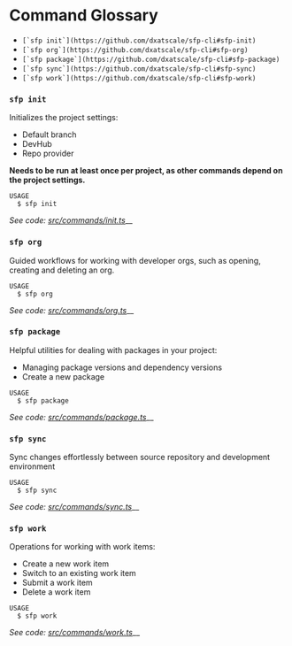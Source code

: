 # Command Glossary

* ``[`sfp init`](https://github.com/dxatscale/sfp-cli#sfp-init)``
* ``[`sfp org`](https://github.com/dxatscale/sfp-cli#sfp-org)``
* ``[`sfp package`](https://github.com/dxatscale/sfp-cli#sfp-package)``
* ``[`sfp sync`](https://github.com/dxatscale/sfp-cli#sfp-sync)``
* ``[`sfp work`](https://github.com/dxatscale/sfp-cli#sfp-work)``

### `sfp init`

Initializes the project settings:

* Default branch
* DevHub
* Repo provider

**Needs to be run at least once per project, as other commands depend on the project settings.**

```
USAGE
  $ sfp init
```

_See code:_ [_src/commands/init.ts_](https://github.com/dxatscale/sfp-cli/blob/main/src/commands/init.ts)__

### `sfp org`

Guided workflows for working with developer orgs, such as opening, creating and deleting an org.

```
USAGE
  $ sfp org
```

_See code:_ [_src/commands/org.ts_](https://github.com/dxatscale/sfp-cli/blob/main/src/commands/org.ts)__

### `sfp package`

Helpful utilities for dealing with packages in your project:

* Managing package versions and dependency versions
* Create a new package

```
USAGE
  $ sfp package
```

_See code:_ [_src/commands/package.ts_](https://github.com/dxatscale/sfp-cli/blob/main/src/commands/package.ts)__

### `sfp sync`

Sync changes effortlessly between source repository and development environment

```
USAGE
  $ sfp sync
```

_See code:_ [_src/commands/sync.ts_](https://github.com/dxatscale/sfp-cli/blob/main/src/commands/sync.ts)__

### `sfp work`

Operations for working with work items:

* Create a new work item
* Switch to an existing work item
* Submit a work item
* Delete a work item

```
USAGE
  $ sfp work
```

_See code:_ [_src/commands/work.ts_](https://github.com/dxatscale/sfp-cli/blob/main/src/commands/work.ts)__

